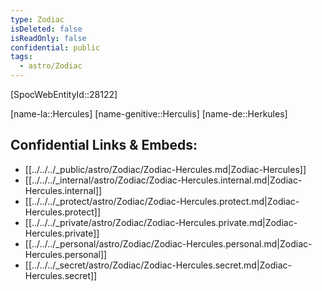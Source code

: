 ```yaml
---
type: Zodiac
isDeleted: false
isReadOnly: false
confidential: public
tags:
  - astro/Zodiac
---
```


[SpocWebEntityId::28122]



[name-la::Hercules]
[name-genitive::Herculis]
[name-de::Herkules]


## Confidential Links & Embeds: 
- [[../../../_public/astro/Zodiac/Zodiac-Hercules.md|Zodiac-Hercules]] 
- [[../../../_internal/astro/Zodiac/Zodiac-Hercules.internal.md|Zodiac-Hercules.internal]] 
- [[../../../_protect/astro/Zodiac/Zodiac-Hercules.protect.md|Zodiac-Hercules.protect]] 
- [[../../../_private/astro/Zodiac/Zodiac-Hercules.private.md|Zodiac-Hercules.private]] 
- [[../../../_personal/astro/Zodiac/Zodiac-Hercules.personal.md|Zodiac-Hercules.personal]] 
- [[../../../_secret/astro/Zodiac/Zodiac-Hercules.secret.md|Zodiac-Hercules.secret]] 

